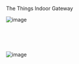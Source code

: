 

The Things Indoor Gateway



![image](https://github.com/romankiss/R-IoT/assets/30365471/6797de24-33ec-4b1d-9356-fff88c37ff1f)

<br /><br /><br />




![image](https://github.com/romankiss/R-IoT/assets/30365471/ac8dafbf-66e9-4444-9ab8-823a346b1773)

<br />
<br />
<br />




